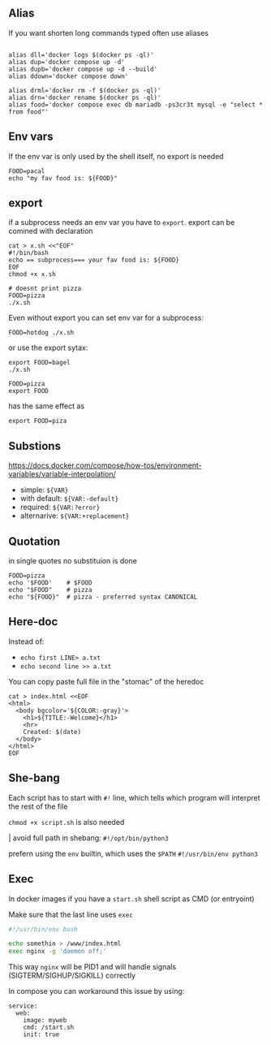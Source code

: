 ## Alias

If you want shorten long commands typed often use aliases

```

alias dll='docker logs $(docker ps -ql)'
alias dup='docker compose up -d'
alias dupb='docker compose up -d --build'
alias ddown='docker compose down'

alias drml='docker rm -f $(docker ps -ql)'
alias drn='docker rename $(docker ps -ql)'
alias food='docker compose exec db mariadb -ps3cr3t mysql -e "select * from food"'
```

## Env vars

If the env var is only used by the shell itself, no export is needed
```
FOOD=pacal
echo "my fav food is: ${FOOD}"
```

## export

if a subprocess needs an env var you have to `export`.
export can be comined with declaration
```
cat > x.sh <<"EOF"
#!/bin/bash
echo == subprocess=== your fav food is: ${FOOD}
EOF
chmod +x x.sh
```

```
# doesnt print pizza
FOOD=pizza
./x.sh 
```
Even without export you can set env var for a subprocess:
```
FOOD=hotdog ./x.sh
```

or use the export sytax:
```
export FOOD=bagel
./x.sh
```



```
FOOD=pizza
export FOOD
```
has the same effect as
```
export FOOD=piza
```

## Substions

https://docs.docker.com/compose/how-tos/environment-variables/variable-interpolation/

- simple: `${VAR}`
- with default: `${VAR:-default}`
- required: `${VAR:?error}`
- alternarive: `${VAR:+replacement}` 

## Quotation

in single quotes no substituion is done
```
FOOD=pizza
echo '$FOOD'    # $FOOD
echo "$FOOD"    # pizza
echo "${FOOD}"  # pizza - preferred syntax CANONICAL
```

## Here-doc

Instead of:
-  `echo first LINE> a.txt`
-  `echo second line >> a.txt`

You can copy paste full file in the "stomac" of the heredoc
```
cat > index.html <<EOF
<html>
  <body bgcolor='${COLOR:-gray}'>
    <h1>${TITLE:-Welcome}</h1>
    <hr>
    Created: $(date)
  </body>
</html>
EOF
```

## She-bang

Each script has to start with `#!` line, which tells
which program will interpret the rest of the file

`chmod +x script.sh` is also needed

| avoid full path in shebang: `#!/opt/bin/python3`

prefern using the `env` builtin, which uses the `$PATH`
`#!/usr/bin/env python3`

## Exec

In docker images if you have a `start.sh` shell script as CMD (or entryoint)

Make sure that the last line uses `exec`
``` bash
#!/usr/bin/env bash

echo somethin > /www/index.html
exec nginx -g 'daemon off;'
```

This way `nginx` will be PID1 and will handle signals (SIGTERM/SIGHUP/SIGKILL) correctly

In compose you can workaround this issue by using:
```
service:
  web:
    image: myweb
    cmd: /start.sh
    init: true
```